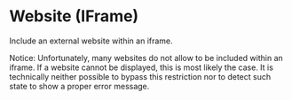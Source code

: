 # Website (IFrame)

Include an external website within an iframe.

Notice: Unfortunately, many websites do not allow to be included within an iframe. If a website cannot be displayed, this is most likely the case. It is technically neither possible to bypass this restriction nor to detect such state to show a proper error message.
